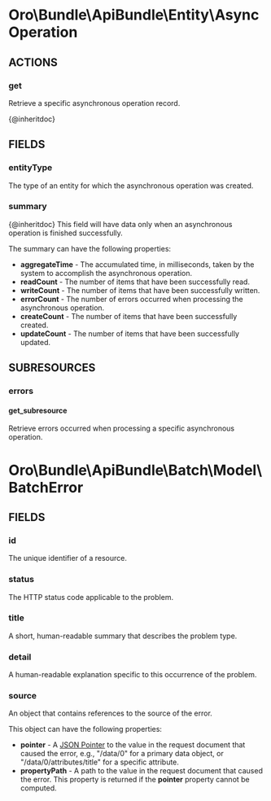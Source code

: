 # Oro\Bundle\ApiBundle\Entity\AsyncOperation

## ACTIONS

### get

Retrieve a specific asynchronous operation record.

{@inheritdoc}

## FIELDS

### entityType

The type of an entity for which the asynchronous operation was created.

### summary

{@inheritdoc}
This field will have data only when an asynchronous operation is finished successfully.

The summary can have the following properties:

- **aggregateTime** - The accumulated time, in milliseconds, taken by the system to accomplish the asynchronous operation.
- **readCount** - The number of items that have been successfully read.
- **writeCount** - The number of items that have been successfully written.
- **errorCount** - The number of errors occurred when processing the asynchronous operation.
- **createCount** - The number of items that have been successfully created.
- **updateCount** - The number of items that have been successfully updated.

## SUBRESOURCES

### errors

#### get_subresource

Retrieve errors occurred when processing a specific asynchronous operation.

# Oro\Bundle\ApiBundle\Batch\Model\BatchError

## FIELDS

### id

The unique identifier of a resource.

### status

The HTTP status code applicable to the problem.

### title

A short, human-readable summary that describes the problem type. 

### detail

A human-readable explanation specific to this occurrence of the problem.

### source

An object that contains references to the source of the error.

This object can have the following properties:

- **pointer** - A [JSON Pointer](https://tools.ietf.org/html/rfc6901) to the value in the request document that caused the error, e.g., "/data/0" for a primary data object, or "/data/0/attributes/title" for a specific attribute.
- **propertyPath** - A path to the value in the request document that caused the error. This property is returned if the **pointer** property cannot be computed.
